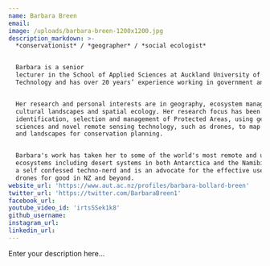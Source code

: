 ```yaml
---
name: Barbara Breen
email:
image: /uploads/barbara-breen-1200x1200.jpg
description_markdown: >-
  *conservationist* / *geographer* / *social ecologist*


  Barbara is a senior
  lecturer in the School of Applied Sciences at Auckland University of
  Technology and has over 20 years’ experience working in government and NGO’s.


  Her research and personal interests are in geography, ecosystem management,
  cultural landscapes and spatial ecology. Her research focus has been the
  identification, selection and management of Protected Areas, using geospatial
  sciences and novel remote sensing technology, such as drones, to map habitats
  and landscapes for conservation planning.


  Barbara's work has taken her to some of the world's most remote and unique
  ecosystems including desert systems in both Antarctica and the Namibia. She is
  a self confessed techno-nerd and is an advocate for the effective use of
  drones for good in NZ and beyond.
website_url: 'https://www.aut.ac.nz/profiles/barbara-bollard-breen'
twitter_url: 'https://twitter.com/BarbaraBreen1'
facebook_url:
youtube_video_id: 'irtsSSek1k8'
github_username:
instagram_url:
linkedin_url:
---
```


Enter your description here...
